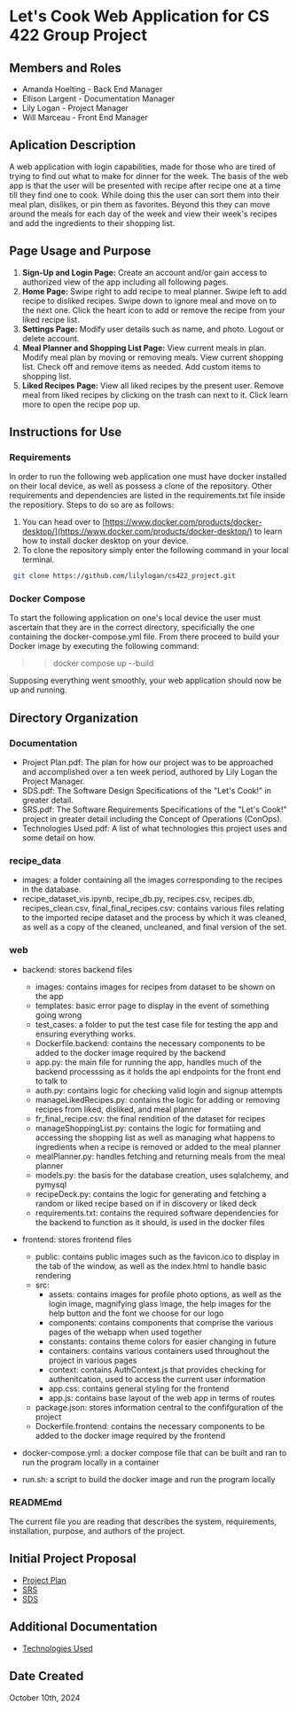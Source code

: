# Let's Cook Web Application for CS 422 Group Project

## Members and Roles
* Amanda Hoelting - Back End Manager
* Ellison Largent - Documentation Manager 
* Lily Logan - Project Manager
* Will Marceau - Front End Manager

## Aplication Description


A web application with login capabilities, made for those who are tired of trying to find out what to make for dinner for the week. The basis of the web app is that the user will be presented with recipe after recipe one at a time till they find one to cook. While doing this the user can  sort them into their meal plan, dislikes, or pin them as favorites. Beyond this they can move around the meals for each day of the week and view their week's recipes and add the ingredients to their shopping list. 


## Page Usage and Purpose

1. **Sign-Up and Login Page:** Create an account and/or gain access to authorized view of the app including all following pages. 
2. **Home Page:** Swipe right to add recipe to meal planner. Swipe left to add recipe to disliked recipes. Swipe down to ignore meal and move on to the next one. Click the heart icon to add or remove the recipe from your liked recipe list. 
3. **Settings Page:** Modify user details such as name, and photo. Logout or delete account. 
4. **Meal Planner and Shopping List Page:** View current meals in plan. Modify meal plan by moving or removing meals. View current shopping list. Check off and remove items as needed. Add custom items to shopping list.
5. **Liked Recipes Page:** View all liked recipes by the present user. Remove meal from liked recipes by clicking on the trash can next to it. Click learn more to open the recipe pop up. 


## Instructions for Use

### Requirements
In order to run the following web application one must have docker installed on their local device, as well as possess a clone of the repository. Other requirements and dependencies are listed in the requirements.txt file inside the repositiory.  Steps to do so are as follows:

1. You can head over to [https://www.docker.com/products/docker-desktop/](https://www.docker.com/products/docker-desktop/) to learn how to install docker desktop on your device.
2. To clone the repository simply enter the following command in your local terminal. 
  ```sh
   git clone https://github.com/lilylogan/cs422_project.git
  ```



### Docker Compose
To start the following application on one's local device the user must ascertain that they are in the correct directory, specificially the one containing the docker-compose.yml file. From there proceed to build your Docker image by executing the following command:

>> docker compose up --build

Supposing everything went smoothly, your web application should now be up and running. 



## Directory Organization

### Documentation
* Project Plan.pdf: The plan for how our project was to be approached and accomplished over a ten week period, authored by Lily Logan the Project Manager.
* SDS.pdf: The Software Design Specifications of the "Let's Cook!" in greater detail.
* SRS.pdf: The Software Requirements Specifications of the "Let's Cook!" project in greater detail including the Concept of Operations (ConOps).
* Technologies Used.pdf: A list of what technologies this project uses and some detail on how.

  
### recipe_data
* images: a folder containing all the images corresponding to the recipes in the database.
* recipe_dataset_vis.ipynb, recipe_db.py, recipes.csv, recipes.db, recipes_clean.csv, final_final_recipes.csv: contains various files relating to the imported recipe dataset and the process by which it was cleaned, as well as a copy of the cleaned, uncleaned, and final version of the set.

### web
* backend: stores backend files
  * images: contains images for recipes from dataset to be shown on the app
  * templates: basic error page to display in the event of something going wrong
  * test_cases: a folder to put the test case file for testing the app and ensuring everything works.
  * Dockerfile.backend: contains the necessary components to be added to the docker image required by the backend
  * app.py: the main file for running the app, handles much of the backend processsing as it holds the api endpoints for the front end to talk to
  * auth.py: contains logic for checking valid login and signup attempts
  * manageLikedRecipes.py: contains the logic for adding or removing recipes from liked, disliked, and meal planner
  * fr_final_recipe.csv: the final rendition of the dataset for recipes
  * manageShoppingList.py: contains the logic for formatiing and accessing the shopping list as well as managing what happens to ingredients when a recipe is removed or added to the meal planner
  * mealPlanner.py: handles fetching and returning meals from the meal planner
  * models.py: the basis for the database creation, uses sqlalchemy, and pymysql
  * recipeDeck.py: contains the logic for generating and fetching a random or liked recipe based on if in discovery or liked deck
  * requirements.txt: contains the required software dependencies for the backend to function as it should, is used in the docker files
 
* frontend: stores frontend files
  * public: contains public images such as the favicon.ico to display in the tab of the window, as well as the index.html to handle basic rendering
  * src:
    * assets: contains images for profile photo options, as well as the login image, magnifying glass image, the help images for the help button and the font we choose for our logo
    * components: contains components that comprise the various pages of the webapp when used together
    * constants: contains theme colors for easier changing in future
    * containers: contains various containers used throughout the project in various pages
    * context: contains AuthContext.js that provides checking for authenitcation, used to access the current user information
    * app.css: contains general styling for the frontend
    * app.js: contains base layout of the web app in terms of routes 
  * package.json: stores information central to the confifguration of the project
  * Dockerfile.frontend: contains the necessary components to be added to the docker image required by the frontend
* docker-compose.yml: a docker compose file that can be built and ran to run the program locally in a container
* run.sh: a script to build the docker image and run the program locally
### READMEmd
The current file you are reading that describes the system, requirements, installation, purpose, and authors of the project.

## Initial Project Proposal
* [Project Plan](./Documentation/Project%20Plan.pdf)
* [SRS](./Documentation/SRS.pdf)
* [SDS](./Documentation/SDS.pdf)

## Additional Documentation
* [Technologies Used](./Documentation/Technologies%20Used.pdf)

## Date Created
October 10th, 2024
